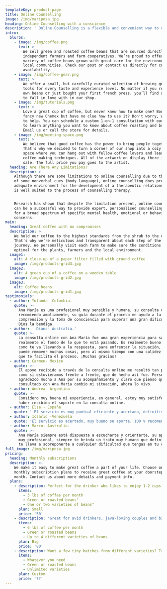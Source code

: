 ```yaml
---
templateKey: product-page
title: Online Counselling
image: /img/mariposa.jpg
heading: Online Counselling with a conscience
description: ' Online Counselling is a flexible and convenient way to access our counselling services.Our clients engage with their counsellor in “real time” whilst maintaining the same level of privacy and confidentiality they would come to expect during any face to face counselling, remote counselling online allows for in-depth therapy by enabling clients to communicate online in real time via a video and/or voice connection.'
intro:
  blurbs:
    - image: /img/coffee.png
      text: >
        We sell green and roasted coffee beans that are sourced directly from
        independent farmers and farm cooperatives. We’re proud to offer a
        variety of coffee beans grown with great care for the environment and
        local communities. Check our post or contact us directly for current
        availability.
    - image: /img/coffee-gear.png
      text: >
        We offer a small, but carefully curated selection of brewing gear and
        tools for every taste and experience level. No matter if you roast your
        own beans or just bought your first french press, you’ll find a gadget
        to fall in love with in our shop.
    - image: /img/tutorials.png
      text: >
        Love a great cup of coffee, but never knew how to make one? Bought a
        fancy new Chemex but have no clue how to use it? Don't worry, we’re here
        to help. You can schedule a custom 1-on-1 consultation with our baristas
        to learn anything you want to know about coffee roasting and brewing.
        Email us or call the store for details.
    - image: /img/meeting-space.png
      text: >
        We believe that good coffee has the power to bring people together.
        That’s why we decided to turn a corner of our shop into a cozy meeting
        space where you can hang out with fellow coffee lovers and learn about
        coffee making techniques. All of the artwork on display there is for
        sale. The full price you pay goes to the artist.
  heading: Are There Any Limitations?
  description: >
    Although there are some limitations to online counselling due to the absence
    of some nonverbal cues (body language), online counselling does provide an
    adequate environment for the development of a therapeutic relationship and
    is well suited to the process of counselling therapy.


    Research has shown that despite the limitation present, online counselling
    can be a successful way to provide expert, personalised counselling therapy
    for a broad spectrum of specific mental health, emotional or behavioural
    concerns.
main:
  heading: Great coffee with no compromises
  description: >
    We hold our coffee to the highest standards from the shrub to the cup.
    That’s why we’re meticulous and transparent about each step of the coffee’s
    journey. We personally visit each farm to make sure the conditions are
    optimal for the plants, farmers and the local environment.
  image1:
    alt: A close-up of a paper filter filled with ground coffee
    image: /img/products-grid3.jpg
  image2:
    alt: A green cup of a coffee on a wooden table
    image: /img/products-grid2.jpg
  image3:
    alt: Coffee beans
    image: /img/products-grid1.jpg
testimonials:
  - author: Yolanda- Colombia.
    quote: >-
      Ana María es una profesional muy sensible y humana, su consulta online la
      recomiendo ampliamente, su guía durante el proceso me ayudo a la
      comprensión y la toma de consciencia para superar una gran dificultad,
      Dios la bendiga.  
  - author: ' Diana- Australia.'
    quote: >-
      La consulta online con Ana María fue una gran experiencia para saber
      realmente el fondo de lo que te está pasando. Es realmente bueno la manera
      como te va llevando a la respuesta, para enfrentar la situación, aunque
      puede remover muchas cosas, pero al mismo tiempo con una calidez humana
      que te facilita el proceso. ¡Muchas gracias!
  - author: Carmen- Mexico
    quote: >-
      El apoyo recibido a través de la consulta online me resultó tan práctico
      como si estuviéramos frente a frente, que de hecho así fue. Personalmente
      agradezco mucho a Ana por su acompañamiento y claro que pienso que haber
      consultado con Ana María cambio mi situación, ahora lo vivo.
  - author: Andrea- Argentina
    quote: >-
      Considero muy buena mi experiencia, en general, estoy muy satisfecha con
      haber recibido el soporte en la consulta online.
  - author: Elsa - España
    quote: ' El servicio es muy puntual eficiente y acertado, definitivamente recomendaría el servicio.'
  - author: Icsarid -Venezuela
    quote: 'El servicio es acertado, muy bueno su aporte, 100 % recomendada!'
  - author: Marco- Australia.
    quote: >-
      Ana María siempre está dispuesta a escucharte y orientarte, su aporte es
      muy profesional, siempre te brinda un trato muy humano que definitivamente
      te lleva a sobreponerte a cualquier dificultad que tengas en tu camino.
full_image: /img/mariposa.jpg
pricing:
  heading: Monthly subscriptions
  description: >-
    We make it easy to make great coffee a part of your life. Choose one of our
    monthly subscription plans to receive great coffee at your doorstep each
    month. Contact us about more details and payment info.
  plans:
    - description: Perfect for the drinker who likes to enjoy 1-2 cups per day.
      items:
        - 3 lbs of coffee per month
        - Green or roasted beans"
        - One or two varieties of beans"
      plan: Small
      price: '50'
    - description: 'Great for avid drinkers, java-loving couples and bigger crowds'
      items:
        - 6 lbs of coffee per month
        - Green or roasted beans
        - Up to 4 different varieties of beans
      plan: Big
      price: '80'
    - description: Want a few tiny batches from different varieties? Try our custom plan
      items:
        - Whatever you need
        - Green or roasted beans
        - Unlimited varieties
      plan: Custom
      price: '??'
---
```


